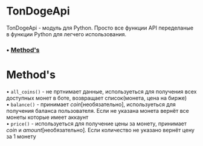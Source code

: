 # TonDogeApi

TonDogeApi - модуль для Python. Просто все функции API переделаные в функции Python для легчего использования.

### • [Method's](#meth)

# <a id="meth">Method's</a>
  • ```all_coins()``` - не пртнимает данные, используеться для получения всех доступных монет в боте, возвращает список(монета, цена на бирже)<br>
  • ```balance()``` - принимает _coin_[необязательно], используеться для получения баланса пользователя. Если не указана монета вернёт все монеты которые имеет аккаунт<br>
  • ```price()``` - используеться для получение цены за монету, принимает _coin_ и _amount_[необязательно]. Если количество не указано вернёт цену за 1 монету<br>
